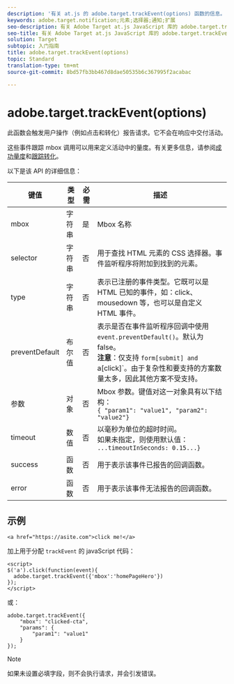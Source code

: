 ```yaml
---
description: '有关 at.js 的 adobe.target.trackEvent(options) 函数的信息。 '
keywords: adobe.target.notification;元素;选择器;通知;扩展
seo-description: 有关 Adobe Target at.js JavaScript 库的 adobe.target.trackEvent(options) 函数的信息。
seo-title: 有关 Adobe Target at.js JavaScript 库的 adobe.target.trackEvent(options) 函数的信息。
solution: Target
subtopic: 入门指南
title: adobe.target.trackEvent(options)
topic: Standard
translation-type: tm+mt
source-git-commit: 8bd57fb3bb467d8dae50535b6c367995f2acabac

---
```



# adobe.target.trackEvent(options)

此函数会触发用户操作（例如点击和转化）报告请求。它不会在响应中交付活动。

这些事件跟踪 mbox 调用可以用来定义活动中的量度。有关更多信息，请参阅[成功量度](../../c-activities/r-success-metrics/success-metrics.md#reference_D011575C85DA48E989A244593D9B9924)和[跟踪转化](../../c-implementing-target/c-implementing-target-for-client-side-web/how-to-deployatjs/implementing-target-without-a-tag-manager.md#task_E85D2F64FEB84201A594F2288FABF053)。

以下是该 API 的详细信息：

| 键值 | 类型 | 必需 | 描述 |
|--- |--- |--- |--- |
| mbox | 字符串 | 是 | Mbox 名称 |
| selector | 字符串 | 否 | 用于查找 HTML 元素的 CSS 选择器。事件监听程序将附加到找到的元素。 |
| type | 字符串 | 否 | 表示已注册的事件类型。它既可以是 HTML 已知的事件，如：click、mousedown 等，也可以是自定义 HTML 事件。 |
| preventDefault | 布尔值 | 否 | 表示是否在事件监听程序回调中使用 `event.preventDefault()`。默认为 false。<br>**注意**：仅支持 `form[submit] and `a[click]`。由于复杂性和要支持的方案数量太多，因此其他方案不受支持。 |
| 参数 | 对象 | 否 | Mbox 参数。键值对这一对象具有以下结构：<br>`{ "param1": "value1", "param2": "value2"}` |
| timeout | 数值 | 否 | 以毫秒为单位的超时时间。<br>如果未指定，则使用默认值：<br>`...timeoutInSeconds: 0.15...}` |
| success | 函数 | 否 | 用于表示该事件已报告的回调函数。 |
| error | 函数 | 否 | 用于表示该事件无法报告的回调函数。 |

## 示例

```
<a href="https://asite.com">click me!</a> 
```

加上用于分配 `trackEvent` 的 javaScript 代码：

```
<script> 
$('a').click(function(event){ 
  adobe.target.trackEvent({'mbox':'homePageHero'}) 
}); 
</script> 
```

或：

```
adobe.target.trackEvent({ 
    "mbox": "clicked-cta", 
    "params": { 
        "param1": "value1" 
    } 
});
```

>[!NOTE]
>
>如果未设置必填字段，则不会执行请求，并会引发错误。